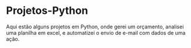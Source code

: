 # Projetos-Python
Aqui estão alguns projetos em Python, onde gerei um orçamento, analisei uma planilha em excel, e automatizei o envio de e-mail com dados de uma ação.
